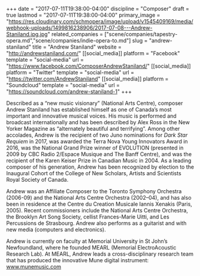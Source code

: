 +++
date = "2017-07-11T19:38:00-04:00"
discipline = "Composer"
draft = true
lastmod = "2017-07-11T19:38:00-04:00"
primary_image = "https://res.cloudinary.com/schmopera/image/upload/v1545409169/media/webhook-uploads/1499816238906/2017-07-08---Andrew-Staniland.jpg.jpg"
related_companies = ["scene/companies/tapestry-opera.md","scene/companies/indie-opera-to.md"]
slug = "andrew-staniland"
title = "Andrew Staniland"
website = "http://andrewstaniland.com/"
[[social_media]]
platform = "Facebook"
template = "social-media"
url = "https://www.facebook.com/ComposerAndrewStaniland/"
[[social_media]]
platform = "Twitter"
template = "social-media"
url = "https://twitter.com/AndrewStaniland"
[[social_media]]
platform = "Soundcloud"
template = "social-media"
url = "https://soundcloud.com/andrew-staniland-1"
+++

Described as a “new music visionary” (National Arts Centre), composer Andrew Staniland has established himself as one of Canada’s most important and innovative musical voices. His music is performed and broadcast internationally and has been described by Alex Ross in the New Yorker Magazine as “alternately beautiful and terrifying”.  Among other accolades, Andrew is the recipient of two Juno nominations for *Dark Star Requiem* in 2017, was awarded the Terra Nova Young Innovators Award in 2016, was the National Grand Prize winner of EVOLUTION (presented in 2009 by CBC Radio 2/Espace Musique and The Banff Centre), and was the recipient of the Karen Keiser Prize in Canadian Music in 2004. As a leading composer of his generation, Andrew has been recognized by election to the Inaugural Cohort of the College of New Scholars, Artists and Scientists Royal Society of Canada.

Andrew was an Affiliate Composer to the Toronto Symphony Orchestra (2006-09) and the National Arts Centre Orchestra (2002–04), and has also been in residence at the Centre du Creation Musicale Iannis Xenakis (Paris, 2005).  Recent commissioners include the National Arts Centre Orchestra, the Brooklyn Art Song Society, cellist Frances-Marie Uitti, and Les Percussions de Strasbourg. Andrew also performs as a guitarist and with new media (computers and electronics). 

Andrew is currently on faculty at Memorial University in St John’s Newfoundland, where he founded MEARL (Memorial ElectroAcoustic Research Lab). At MEARL, Andrew leads a cross-disciplinary research team that has produced the innovative Mune digital instrument: www.munemusic.com
